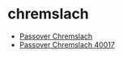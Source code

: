 # chremslach

 * [Passover Chremslach](../../index/p/passover-chremslach-40017.json)
 * [Passover Chremslach 40017](../../index/p/passover-chremslach-40017.json)
